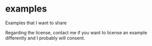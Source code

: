 # examples
Examples that I want to share

Regarding the license, contact me if you want to license an example differently and I probably will consent.
